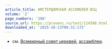 ```yaml
---
article_title: АМСТЕРДАМСКАЯ АССАМБЛЕЯ ВСЦ
volume: '2'
page_numbers: '190'
source_url: https://pravenc.ru/text/114598.html
downloaded_at: '2025-10-13T08:31:17Z'
---
```


- см. [Всемирный совет церквей](<https://pravenc.ru/text/Всемирный совет церквей.html>), [ассамблеи](https://pravenc.ru/text/ассамблеи.html).
